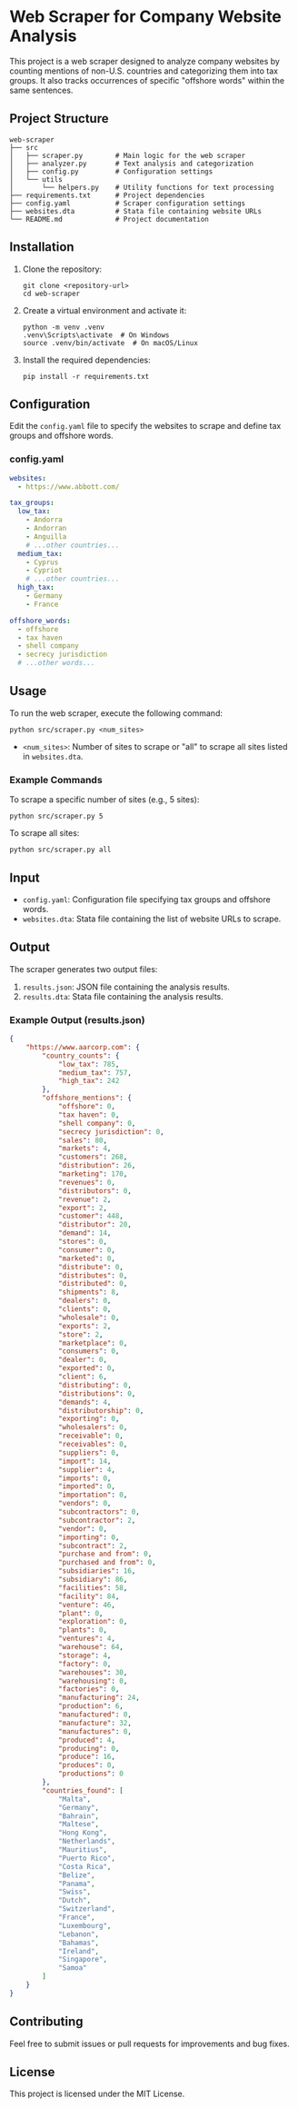 # Web Scraper for Company Website Analysis

This project is a web scraper designed to analyze company websites by counting mentions of non-U.S. countries and categorizing them into tax groups. It also tracks occurrences of specific "offshore words" within the same sentences.

## Project Structure

```
web-scraper
├── src
│   ├── scraper.py        # Main logic for the web scraper
│   ├── analyzer.py       # Text analysis and categorization
│   ├── config.py         # Configuration settings
│   └── utils
│       └── helpers.py    # Utility functions for text processing
├── requirements.txt      # Project dependencies
├── config.yaml           # Scraper configuration settings
├── websites.dta          # Stata file containing website URLs
└── README.md             # Project documentation
```

## Installation

1. Clone the repository:
   ```
   git clone <repository-url>
   cd web-scraper
   ```

2. Create a virtual environment and activate it:
   ```
   python -m venv .venv
   .venv\Scripts\activate  # On Windows
   source .venv/bin/activate  # On macOS/Linux
   ```

3. Install the required dependencies:
   ```
   pip install -r requirements.txt
   ```

## Configuration

Edit the `config.yaml` file to specify the websites to scrape and define tax groups and offshore words.

### config.yaml
```yaml
websites:
  - https://www.abbott.com/

tax_groups:
  low_tax:
    - Andorra
    - Andorran
    - Anguilla
    # ...other countries...
  medium_tax:
    - Cyprus
    - Cypriot
    # ...other countries...
  high_tax:
    - Germany
    - France

offshore_words:
  - offshore
  - tax haven
  - shell company
  - secrecy jurisdiction
  # ...other words...
```

## Usage

To run the web scraper, execute the following command:
```
python src/scraper.py <num_sites>
```
- `<num_sites>`: Number of sites to scrape or "all" to scrape all sites listed in `websites.dta`.

### Example Commands

To scrape a specific number of sites (e.g., 5 sites):
```
python src/scraper.py 5
```

To scrape all sites:
```
python src/scraper.py all
```

## Input

- `config.yaml`: Configuration file specifying tax groups and offshore words.
- `websites.dta`: Stata file containing the list of website URLs to scrape.

## Output

The scraper generates two output files:
1. `results.json`: JSON file containing the analysis results.
2. `results.dta`: Stata file containing the analysis results.

### Example Output (results.json)
```json
{
    "https://www.aarcorp.com": {
        "country_counts": {
            "low_tax": 785,
            "medium_tax": 757,
            "high_tax": 242
        },
        "offshore_mentions": {
            "offshore": 0,
            "tax haven": 0,
            "shell company": 0,
            "secrecy jurisdiction": 0,
            "sales": 80,
            "markets": 4,
            "customers": 268,
            "distribution": 26,
            "marketing": 170,
            "revenues": 0,
            "distributors": 0,
            "revenue": 2,
            "export": 2,
            "customer": 448,
            "distributor": 20,
            "demand": 14,
            "stores": 0,
            "consumer": 0,
            "marketed": 0,
            "distribute": 0,
            "distributes": 0,
            "distributed": 0,
            "shipments": 8,
            "dealers": 0,
            "clients": 0,
            "wholesale": 0,
            "exports": 2,
            "store": 2,
            "marketplace": 0,
            "consumers": 0,
            "dealer": 0,
            "exported": 0,
            "client": 6,
            "distributing": 0,
            "distributions": 0,
            "demands": 4,
            "distributorship": 0,
            "exporting": 0,
            "wholesalers": 0,
            "receivable": 0,
            "receivables": 0,
            "suppliers": 0,
            "import": 14,
            "supplier": 4,
            "imports": 0,
            "imported": 0,
            "importation": 0,
            "vendors": 0,
            "subcontractors": 0,
            "subcontractor": 2,
            "vendor": 0,
            "importing": 0,
            "subcontract": 2,
            "purchase and from": 0,
            "purchased and from": 0,
            "subsidiaries": 16,
            "subsidiary": 86,
            "facilities": 58,
            "facility": 84,
            "venture": 46,
            "plant": 0,
            "exploration": 0,
            "plants": 0,
            "ventures": 4,
            "warehouse": 64,
            "storage": 4,
            "factory": 0,
            "warehouses": 30,
            "warehousing": 0,
            "factories": 0,
            "manufacturing": 24,
            "production": 6,
            "manufactured": 0,
            "manufacture": 32,
            "manufactures": 0,
            "produced": 4,
            "producing": 0,
            "produce": 16,
            "produces": 0,
            "productions": 0
        },
        "countries_found": [
            "Malta",
            "Germany",
            "Bahrain",
            "Maltese",
            "Hong Kong",
            "Netherlands",
            "Mauritius",
            "Puerto Rico",
            "Costa Rica",
            "Belize",
            "Panama",
            "Swiss",
            "Dutch",
            "Switzerland",
            "France",
            "Luxembourg",
            "Lebanon",
            "Bahamas",
            "Ireland",
            "Singapore",
            "Samoa"
        ]
    }
}
```

## Contributing

Feel free to submit issues or pull requests for improvements and bug fixes.

## License

This project is licensed under the MIT License.